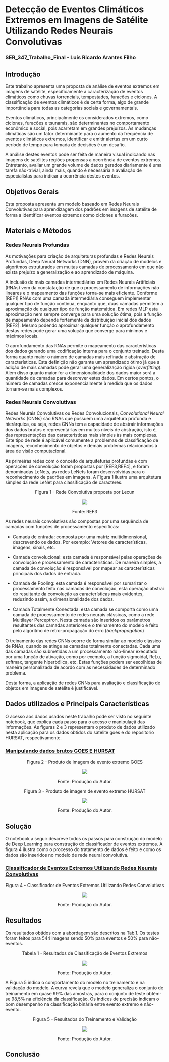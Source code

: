 # Detecção de Eventos Climáticos Extremos em Imagens de Satélite Utilizando Redes Neurais Convolutivas
### SER_347_Trabalho_Final - Luis Ricardo Arantes Filho

## Introdução
Este trabalho apresenta uma proposta de análise de eventos extremos em imagens de satélite, 
especificamente a caracterização de eventos climáticos como chuvas torrenciais, tempestades, furacões e ciclones. 
A classificação de eventos climáticos é de certa forma, algo de grande importância para todas as categorias sociais 
e governamentais.

Eventos climáticos, principalmente os considerados extremos, como ciclones, furacões e tsunamis, são determinantes no comportamento
econômico e social, pois acarretam em grandes prejuízos. As mudanças climáticas são um fator determinante para o 
aumento da frequência de eventos climáticos extremos, identificar e emitir alertas em um curto período de tempo para tomada de 
decisões é um desafio.

A análise destes eventos pode ser feita de maneira visual indicando nas imagens de satélites regiões propensas a ocorrência de eventos extremos. Entretanto, avaliar um grande volume de dados gerados diariamente é uma tarefa não-trivial, ainda mais, quando é necessária a avaliação de especialistas para indicar a ocorrência destes eventos.


## Objetivos Gerais
Esta proposta apresenta um modelo baseado em Redes Neurais Convolutivas para aprendizagem dos padrões em imagens de satélite de forma a identificar eventos extremos como ciclones e furacões.

## Materiais e Métodos

### Redes Neurais Profundas

As motivações para criação de arquiteturas profundas e Redes Neurais Profundas, Deep Neural Networks (DNN), 
provém da criação de modelos e algoritmos estruturados em muitas camadas de processamento em que não exista prejuízo 
a generalização e ao aprendizado de máquina.

A inclusão de mais camadas intermediárias em Redes Neurais Artificiais (RNAs) vem da constatação 
de que o processamento de informações não lineares e o mapeamento das funções torna-se mais eficiente. 
Conforme [REF1] RNAs com uma camada intermediária conseguem implementar qualquer tipo de função contínua, 
enquanto que, duas camadas permitem a aproximação de qualquer tipo de função matemática. 
Em redes MLP esta aproximação nem sempre converge para uma solução ótima, pois a função de mapeamento depende fortemente da 
distribuição inicial dos dados [REF2]. Mesmo podendo aproximar qualquer função 
o aprofundamento destas redes pode gerar uma solução que converge para mínimos e máximos locais.

O aprofundamento das RNAs permite o mapeamento das características dos dados gerando uma codificação 
interna para o conjunto treinado. Desta forma quanto maior o número de camadas mais refinada é abstração de características.
Esta definição não garante um aprendizado ótimo já que a adição de mais camadas pode gerar uma 
generalização rígida (*overfitting*). Além disso quanto maior for a dimensionalidade dos dados maior 
será a quantidade de camadas para descrever estes dados. Em certos pontos, o número de camadas cresce exponencialmente à 
medida que os dados tornam-se mais complexos.

### Redes Neurais Convolutivas

Redes Neurais Convolutivas ou Redes Convolucionais, *Convolutional Neural Networks* (CNNs) são RNAs que possuem uma 
arquitetura profunda e hierárquica, ou seja, redes CNNs tem a capacidade de abstrair informações dos dados brutos 
e representá-las em muitos níveis de abstração, isto é, das representações das características mais simples às mais complexas. 
Este tipo de rede é aplicável comumente a problemas de classificação de imagens, reconhecimento de objetos e demais problemas
relacionados à área de visão computacional.

As primeiras redes com o conceito de arquiteturas profundas e com operações de convolução foram propostas por 
[REF3,REF4], e foram denominadas LeNets, as redes LeNets foram desenvolvidas para o reconhecimento de padrões em imagens. 
A Figura 1 ilustra uma arquitetura simples da rede LeNet para classificação de caracteres.


<p align="center"> Figura 1 - Rede Convolutiva proposta por Lecun</p>

<p align="center">
<img src="https://github.com/LuisRicardoAF/SER_347_Trabalho_Final/blob/master/lecun.png">
</p>
<p align="center"> Fonte: REF3 </p>

As redes neurais convolutivas são compostas por uma sequência de camadas com funções de processamento específicas:

- Camada de entrada: composta por uma matriz multidimensional, descrevendo os dados. Por exemplo: Vetores de
características, imagens, sinais, etc.

- Camada convolucional: esta camada é responsável pelas operações de convolução e processamento de características. De maneira simples, a camada de convolução é responsável por mapear as características principais dos dados de entrada.

- Camada de Pooling: esta camada é responsável por sumarizar o processamento feito nas camadas de convolução, esta operação abstrai do resultante da convolução as características mais evidentes, reduzindo assim, a dimensionalidade dos dados.
    
- Camada Totalmente Conectada: esta camada se comporta como uma camada de processamento de redes neurais clássicas, como a rede Multilayer Perceptron. Nesta camada são inseridos os parâmetros resultantes das camadas anteriores e o treinamento do modelo é feito pelo algoritmo de retro-propagação do erro (*backpropagation*)


O treinamento das redes CNNs ocorre de forma similar ao modelo clássico de RNAs, quando se atinge as camadas totalmente conectadas. Cada uma das camadas são submetidas a um processamento não-linear executado por uma função de ativação, como por exemplo, a função sigmoidal, ReLu, softmax, tangente hiperbólica, etc. Estas funções podem ser escolhidas de maneira personalizada de acordo com as necessidades de determinado problema.

Desta forma, a aplicação de redes CNNs para avaliação e classificação de objetos em imagens de satélite é justificável. 

## Dados utilizados e Principais Características
O acesso aos dados usados neste trabalho pode ser visto no seguinte notebook, que explica cada passo para o acesso e manipulaçã das informações. As figuras 2 e 3 representam o produto de dados utilizado nesta aplicação para os dados obtidos do satelite goes e do repositorio HURSAT, respectivamente. 

### [Manipulando dados brutos GOES E HURSAT](Dados_Acesso_HURSAT_GOES16.ipynb)

<p align="center"> Figura 2 - Produto de imagem de evento extremo GOES</p>

<p align="center">
<img src="https://github.com/LuisRicardoAF/SER_347_Trabalho_Final/blob/master/goes.png">
</p>
<p align="center"> Fonte: Produção do Autor. </p>

<p align="center"> Figura 3 - Produto de imagem de evento extremo HURSAT</p>

<p align="center">
<img src="https://github.com/LuisRicardoAF/SER_347_Trabalho_Final/blob/master/hursat.png">
</p>
<p align="center"> Fonte: Produção do Autor. </p>


## Solução

O notebook a seguir descreve todos os passos para construção do modelo de Deep Learning para construção do classificador de eventos extremos. A figura 4 ilustra como o processo do tratamento de dados é feito e como os dados são inseridos no modelo de rede neural convolutiva.


### [Classificador de Eventos Extremos Utilizando Redes Neurais Convolutivas](Dados_Acesso_HURSAT_GOES16.ipynb)

<p align="center"> Figura 4 - Classificador de Eventos Extremos Utilizando Redes Convolutivas</p>

<p align="center">
<img src="https://github.com/LuisRicardoAF/SER_347_Trabalho_Final/blob/master/Fluxo_Eventos.png">
</p>
<p align="center"> Fonte: Produção do Autor. </p>

## Resultados
Os resultados obtidos com a abordagem são descritos na Tab.1. Os testes foram feitos para 544 imagens sendo 50% para eventos e 50% para não-eventos.

<p align="center"> Tabela 1 - Resultados de Classificação de Eventos Extremos</p>

<p align="center">
<img src="https://github.com/LuisRicardoAF/SER_347_Trabalho_Final/blob/master/tab.png">
</p>
<p align="center"> Fonte: Produção do Autor. </p>

A Figura 5 indica o comportamento do modelo no treinamento e na validação do modelo. A curva revela que o modelo generaliza o conjunto de treinamento em quase 99% das amostras, para o conjunto de teste obtém-se 98,5% na eficiência da classificação. Os índices de precisão indicam o bom desempenho na classificação binária entre evento extremo e não-evento.

<p align="center"> Figura 5 - Resultados do Treinamento e Validação</p>

<p align="center">
<img src="https://github.com/LuisRicardoAF/SER_347_Trabalho_Final/blob/master/train.png">
</p>
<p align="center"> Fonte: Produção do Autor. </p>

## Conclusão
